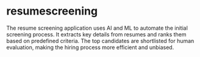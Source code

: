 # resumescreening
The resume screening application uses AI and ML to automate the initial screening process. It extracts key details from resumes and ranks them based on predefined criteria. The top candidates are shortlisted for human evaluation, making the hiring process more efficient and unbiased.
